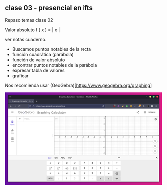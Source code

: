 ## clase 03 - presencial en ifts
Repaso temas clase 02

Valor absoluto f ( x ) = | x |

ver notas cuaderno.

- Buscamos puntos notables de la recta
- función cuadrática (parábola)
- función de valor absoluto
- encontrar puntos notables de la parábola
- expresar tabla de valores
- graficar

Nos recomienda usar (GeoGebra)[https://www.geogebra.org/graphing] 

![](./113-assets/ppt-70-mat.png)
